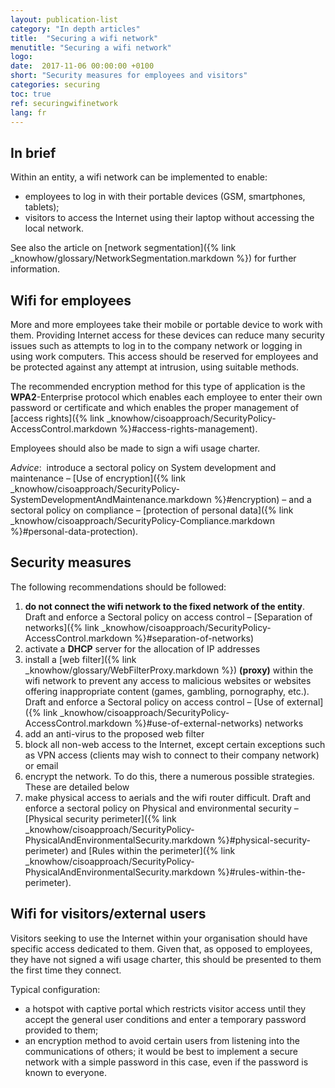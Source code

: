 ```yaml
---
layout: publication-list
category: "In depth articles"
title:  "Securing a wifi network"
menutitle: "Securing a wifi network"
logo:
date:  2017-11-06 00:00:00 +0100
short: "Security measures for employees and visitors"
categories: securing
toc: true
ref: securingwifinetwork
lang: fr
---
```

## In brief
Within an entity, a wifi network can be implemented to enable:

* employees to log in with their portable devices (GSM, smartphones, tablets);
* visitors to access the Internet using their laptop without accessing the local network.

See also the article on [network segmentation]({% link _knowhow/glossary/NetworkSegmentation.markdown %}) for further information.

## Wifi for employees
More and more employees take their mobile or portable device to work with them. Providing Internet access for these devices can reduce many security issues such as attempts to log in to the company network or logging in using work computers. This access should be reserved for employees and be protected against any attempt at intrusion, using suitable methods.

The recommended encryption method for this type of application is the **WPA2**-Enterprise protocol which enables each employee to enter their own password or certificate and which enables the proper management of [access rights]({% link _knowhow/cisoapproach/SecurityPolicy-AccessControl.markdown %}#access-rights-management).

Employees should also be made to sign a wifi usage charter.

*Advice*:  introduce a sectoral policy on System development and maintenance – [Use of encryption]({% link _knowhow/cisoapproach/SecurityPolicy-SystemDevelopmentAndMaintenance.markdown %}#encryption) – and a sectoral policy on compliance – [protection of personal data]({% link _knowhow/cisoapproach/SecurityPolicy-Compliance.markdown %}#personal-data-protection).

## Security measures
The following recommendations should be followed:

1. **do not connect the wifi network to the fixed network of the entity**. Draft and enforce a Sectoral policy on access control – [Separation of networks]({% link _knowhow/cisoapproach/SecurityPolicy-AccessControl.markdown %}#separation-of-networks)
2. activate a **DHCP** server for the allocation of IP addresses
3. install a [web filter]({% link _knowhow/glossary/WebFilterProxy.markdown %}) **(proxy)** within the wifi network to prevent any access to malicious websites or websites offering inappropriate content (games, gambling, pornography, etc.). Draft and enforce a Sectoral policy on access control – [Use of external]({% link _knowhow/cisoapproach/SecurityPolicy-AccessControl.markdown %}#use-of-external-networks) networks
4. add an anti-virus to the proposed web filter
5. block all non-web access to the Internet, except certain exceptions such as VPN access (clients may wish to connect to their company network) or email
6. encrypt the network. To do this, there a numerous possible strategies. These are detailed below
7. make physical access to aerials and the wifi router difficult. Draft and enforce a sectoral policy on Physical and environmental security – [Physical security perimeter]({% link _knowhow/cisoapproach/SecurityPolicy-PhysicalAndEnvironmentalSecurity.markdown %}#physical-security-perimeter) and [Rules within the perimeter]({% link _knowhow/cisoapproach/SecurityPolicy-PhysicalAndEnvironmentalSecurity.markdown %}#rules-within-the-perimeter).

## Wifi for visitors/external users
Visitors seeking to use the Internet within your organisation should have specific access dedicated to them. Given that, as opposed to employees, they have not signed a wifi usage charter, this should be presented to them the first time they connect.

Typical configuration:

* a hotspot with captive portal which restricts visitor access until they accept the general user conditions and enter a temporary password provided to them;
* an encryption method to avoid certain users from listening into the communications of others; it would be best to implement a secure network with a simple password in this case, even if the password is known to everyone.
